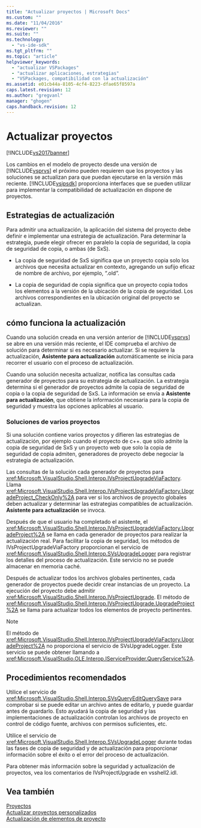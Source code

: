 ```yaml
---
title: "Actualizar proyectos | Microsoft Docs"
ms.custom: ""
ms.date: "11/04/2016"
ms.reviewer: ""
ms.suite: ""
ms.technology: 
  - "vs-ide-sdk"
ms.tgt_pltfrm: ""
ms.topic: "article"
helpviewer_keywords: 
  - "actualizar VSPackages"
  - "actualizar aplicaciones, estrategias"
  - "VSPackages, compatibilidad con la actualización"
ms.assetid: e01cb44a-8105-4cf4-8223-dfae65f8597a
caps.latest.revision: 12
ms.author: "gregvanl"
manager: "ghogen"
caps.handback.revision: 12
---
```

# Actualizar proyectos
[!INCLUDE[vs2017banner](../../code-quality/includes/vs2017banner.md)]

Los cambios en el modelo de proyecto desde una versión de [!INCLUDE[vsprvs](../../code-quality/includes/vsprvs_md.md)] el próximo pueden requieren que los proyectos y las soluciones se actualizan para que puedan ejecutarse en la versión más reciente.  [!INCLUDE[vsipsdk](../../extensibility/includes/vsipsdk_md.md)] proporciona interfaces que se pueden utilizar para implementar la compatibilidad de actualización en dispone de proyectos.  
  
## Estrategias de actualización  
 Para admitir una actualización, la aplicación del sistema del proyecto debe definir e implementar una estrategia de actualización.  Para determinar la estrategia, puede elegir ofrecer en paralelo la copia de seguridad, la copia de seguridad de copia, o ambas \(de SxS\).  
  
-   La copia de seguridad de SxS significa que un proyecto copia solo los archivos que necesita actualizar en contexto, agregando un sufijo eficaz de nombre de archivo, por ejemplo, “.old”.  
  
-   La copia de seguridad de copia significa que un proyecto copia todos los elementos a la versión de la ubicación de la copia de seguridad.  Los archivos correspondientes en la ubicación original del proyecto se actualizan.  
  
## cómo funciona la actualización  
 Cuando una solución creada en una versión anterior de [!INCLUDE[vsprvs](../../code-quality/includes/vsprvs_md.md)] se abre en una versión más reciente, el IDE comprueba el archivo de solución para determinar si es necesario actualizar.  Si se requiere la actualización, **Asistente para actualización** automáticamente se inicia para recorrer el usuario con el proceso de actualización.  
  
 Cuando una solución necesita actualizar, notifica las consultas cada generador de proyectos para su estrategia de actualización.  La estrategia determina si el generador de proyectos admite la copia de seguridad de copia o la copia de seguridad de SxS.  La información se envía a **Asistente para actualización**, que obtiene la información necesaria para la copia de seguridad y muestra las opciones aplicables al usuario.  
  
### Soluciones de varios proyectos  
 Si una solución contiene varios proyectos y difieren las estrategias de actualización, por ejemplo cuando el proyecto de c\+\+. que sólo admite la copia de seguridad de SxS y un proyecto web que solo la copia de seguridad de copia admiten, generadores de proyecto debe negociar la estrategia de actualización.  
  
 Las consultas de la solución cada generador de proyectos para <xref:Microsoft.VisualStudio.Shell.Interop.IVsProjectUpgradeViaFactory>.  Llama <xref:Microsoft.VisualStudio.Shell.Interop.IVsProjectUpgradeViaFactory.UpgradeProject_CheckOnly%2A> para ver si los archivos de proyecto globales deben actualizar y determinar las estrategias compatibles de actualización.  **Asistente para actualización** se invoca.  
  
 Después de que el usuario ha completado el asistente, el <xref:Microsoft.VisualStudio.Shell.Interop.IVsProjectUpgradeViaFactory.UpgradeProject%2A> se llama en cada generador de proyectos para realizar la actualización real.  Para facilitar la copia de seguridad, los métodos de IVsProjectUpgradeViaFactory proporcionan el servicio de <xref:Microsoft.VisualStudio.Shell.Interop.SVsUpgradeLogger> para registrar los detalles del proceso de actualización.  Este servicio no se puede almacenar en memoria caché.  
  
 Después de actualizar todos los archivos globales pertinentes, cada generador de proyectos puede decidir crear instancias de un proyecto.  La ejecución del proyecto debe admitir <xref:Microsoft.VisualStudio.Shell.Interop.IVsProjectUpgrade>.  El método de <xref:Microsoft.VisualStudio.Shell.Interop.IVsProjectUpgrade.UpgradeProject%2A> se llama para actualizar todos los elementos de proyecto pertinentes.  
  
> [!NOTE]
>  El método de <xref:Microsoft.VisualStudio.Shell.Interop.IVsProjectUpgradeViaFactory.UpgradeProject%2A> no proporciona el servicio de SVsUpgradeLogger.  Este servicio se puede obtener llamando a <xref:Microsoft.VisualStudio.OLE.Interop.IServiceProvider.QueryService%2A>.  
  
## Procedimientos recomendados  
 Utilice el servicio de <xref:Microsoft.VisualStudio.Shell.Interop.SVsQueryEditQuerySave> para comprobar si se puede editar un archivo antes de editarlo, y puede guardar antes de guardarlo.  Esto ayudará la copia de seguridad y las implementaciones de actualización controlan los archivos de proyecto en control de código fuente, archivos con permisos suficientes, etc.  
  
 Utilice el servicio de <xref:Microsoft.VisualStudio.Shell.Interop.SVsUpgradeLogger> durante todas las fases de copia de seguridad y de actualización para proporcionar información sobre el éxito o el error del proceso de actualización.  
  
 Para obtener más información sobre la seguridad y actualización de proyectos, vea los comentarios de IVsProjectUpgrade en vsshell2.idl.  
  
## Vea también  
 [Proyectos](../../extensibility/internals/projects.md)   
 [Actualizar proyectos personalizados](../../misc/upgrading-custom-projects.md)   
 [Actualización de elementos de proyecto](../../misc/upgrading-project-items.md)